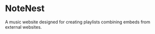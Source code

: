 # NoteNest
A music website designed for creating playlists combining embeds from external websites.
